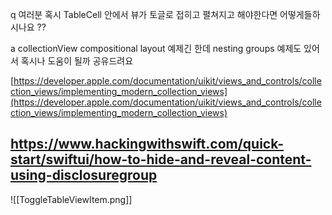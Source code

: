 q
여러분 혹시 TableCell 안에서  뷰가 토글로 접히고 펼쳐지고 해야한다면 어떻게들하시나요 ??

a
collectionView compositional layout 예제긴 한데 nesting groups 예제도 있어서 혹시나 도움이 될까 공유드려요

  

[https://developer.apple.com/documentation/uikit/views_and_controls/collection_views/implementing_modern_collection_views](https://developer.apple.com/documentation/uikit/views_and_controls/collection_views/implementing_modern_collection_views)

https://www.hackingwithswift.com/quick-start/swiftui/how-to-hide-and-reveal-content-using-disclosuregroup
---

![[ToggleTableViewItem.png]]
